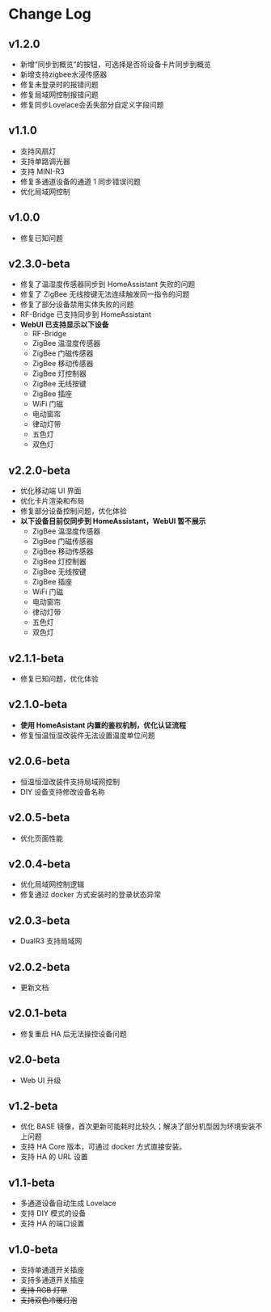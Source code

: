 # Change Log

## v1.2.0

-   新增“同步到概览”的按钮，可选择是否将设备卡片同步到概览
-   新增支持zigbee水浸传感器
-   修复未登录时的报错问题
-   修复局域网控制报错问题
-   修复同步Lovelace会丢失部分自定义字段问题

## v1.1.0

-   支持风扇灯
-   支持单路调光器
-   支持 MINI-R3
-   修复多通道设备的通道 1 同步错误问题
-   优化局域网控制

## v1.0.0

-   修复已知问题

## v2.3.0-beta

-   修复了温湿度传感器同步到 HomeAssistant 失败的问题
-   修复了 ZigBee 无线按键无法连续触发同一指令的问题
-   修复了部分设备禁用实体失败的问题
-   RF-Bridge 已支持同步到 HomeAssistant
-   **WebUI 已支持显示以下设备**
    -   RF-Bridge
    -   ZigBee 温湿度传感器
    -   ZigBee 门磁传感器
    -   ZigBee 移动传感器
    -   ZigBee 灯控制器
    -   ZigBee 无线按键
    -   ZigBee 插座
    -   WiFi 门磁
    -   电动窗帘
    -   律动灯带
    -   五色灯
    -   双色灯

## v2.2.0-beta

-   优化移动端 UI 界面
-   优化卡片渲染和布局
-   修复部分设备控制问题，优化体验
-   **以下设备目前仅同步到 HomeAssistant，WebUI 暂不展示**
    -   ZigBee 温湿度传感器
    -   ZigBee 门磁传感器
    -   ZigBee 移动传感器
    -   ZigBee 灯控制器
    -   ZigBee 无线按键
    -   ZigBee 插座
    -   WiFi 门磁
    -   电动窗帘
    -   律动灯带
    -   五色灯
    -   双色灯

## v2.1.1-beta

-   修复已知问题，优化体验

## v2.1.0-beta

-   **使用 HomeAsistant 内置的鉴权机制，优化认证流程**
-   修复恒温恒湿改装件无法设置温度单位问题

## v2.0.6-beta

-   恒温恒湿改装件支持局域网控制
-   DIY 设备支持修改设备名称

## v2.0.5-beta

-   优化页面性能

## v2.0.4-beta

-   优化局域网控制逻辑
-   修复通过 docker 方式安装时的登录状态异常

## v2.0.3-beta

-   DualR3 支持局域网

## v2.0.2-beta

-   更新文档

## v2.0.1-beta

-   修复重启 HA 后无法操控设备问题

## v2.0-beta

-   Web UI 升级

## v1.2-beta

-   优化 BASE 镜像，首次更新可能耗时比较久；解决了部分机型因为环境安装不上问题
-   支持 HA Core 版本，可通过 docker 方式直接安装。
-   支持 HA 的 URL 设置

## v1.1-beta

-   多通道设备自动生成 Lovelace
-   支持 DIY 模式的设备
-   支持 HA 的端口设置

## v1.0-beta

-   支持单通道开关插座
-   支持多通道开关插座
-   ~~支持 RGB 灯带~~
-   ~~支持双色冷暖灯泡~~
